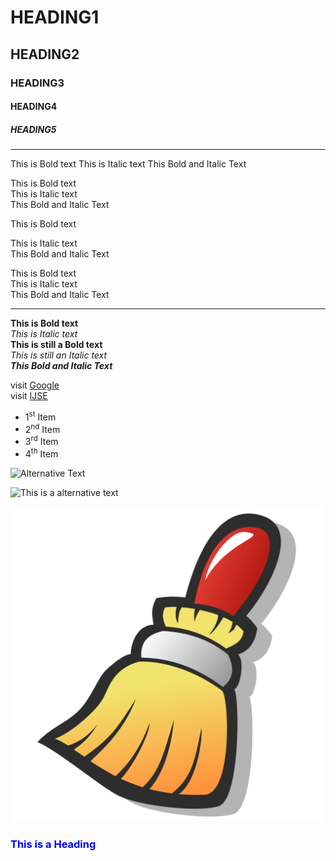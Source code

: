 # HEADING1
## HEADING2
### HEADING3
#### HEADING4
##### HEADING5

<HR>
This is Bold text
This is Italic text
This Bold and Italic Text

This is Bold text  
This is Italic text  
This Bold and Italic Text

This is Bold text

This is Italic text <br>
This Bold and Italic Text

This is Bold text \
This is Italic text \
This Bold and Italic Text
<hr>

**This is Bold text** <br>
*This is Italic text* <br>
__This is still a Bold text__<br>
_This is still an Italic text_<br>
***This Bold and Italic Text***

visit [Google](https://google.lk) \
visit [IJSE](https://ijse.lk/)

* 1<sup>st</sup> Item
* 2<sup>nd</sup> Item
* 3<sup>rd</sup> Item
* 4<sup>th</sup> Item

![Alternative Text](https://www.google.com/images/branding/googlelogo/1x/googlelogo_light_color_272x92dp.png)

<img src="https://www.google.com/images/branding/googlelogo/1x/googlelogo_light_color_272x92dp.png" alt="This is a alternative text">

![](img/clear.png)

### <span style="color: blue">This is a Heading</span>